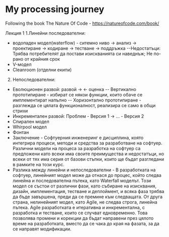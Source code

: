 # My processing journey
Following the book The Nature Of Code - https://natureofcode.com/book/

Лекция 1
1.Линейни последователни:
 - водопаден модел(waterflow) - ситемно ниво -> анализ -> проектиране -> кодиране -> тестване -> поддръжка
   --Недостатъци: Трябва потребителят да постави изискванията си наведнъж; Не по-рано от крайния срок
 - V-модел
 - Cleanroom (отделни екипи)
2. Непоследователни:
 - Еволюционен развой: развой -> <- оценка
   -- Вертикално прототипиране - избират се някои функции, които обаче се имплементират напълно
   -- Хоризонтално прототипиране - разглежда се цялата функционалност, реализира се само в общи стрихи
 - Инкрементален развой: Проблем - Версия 1 -> ... - Версия 2
 - Спирален модел
 - Whirpool модел
 - Фонтан
- Заключение - Софтуерния инженеринг е дисциплина, която интегрира процеси, методи и средства за разработване на софтуер. Различни модели на процеса за разработка на софтуер са предложени като всеки има своите преимущества и недостатъци, но всеки от тях има серия от базови стъпки, които ще бъдат  разгледани в рамките на този курс.
- Разлика между линейни и непоследователни - В разработката на софтуер, линейният модел може да отнася до процес, който следва линейна и последователна пътека, като Waterfall моделът. Този модел се състои от различни фази, като събиране на изисквания, дизайн, имплементация, тестване и деплоймент, и всяка фаза трябва да бъде завършена, преди да се премине към следващата.
От друга страна, нелинейният модел, като Agile, не следва строга, линейна пътека. Agile разработката е итеративна и инкрементална, с разработка и тестване, които се случват едновременно. Това позволява промени и корекции да бъдат направени през цялото време на разработката, вместо да се чака до края на фазата, за да се направят модификации.
